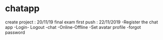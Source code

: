 # chatapp
create project : 20/11/19
final exam
first push : 22/11/2019
-Register the chat app
-Login- Logout
-chat
-Online-Offline
-Set avatar profile
-forgot password
